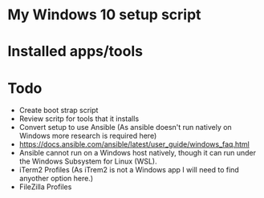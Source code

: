 # My Windows 10 setup script


# Installed apps/tools


# Todo
 * Create boot strap script
 * Review scritp for tools that it installs
 * Convert setup to use Ansible (As ansible doesn't run natively on Windows more research is required here)
  * https://docs.ansible.com/ansible/latest/user_guide/windows_faq.html
  * Ansible cannot run on a Windows host natively, though it can run under the Windows Subsystem for Linux (WSL).
 * iTerm2 Profiles (As iTrem2 is not a Windows app I will need to find anyother option here.)
 * FileZilla Profiles